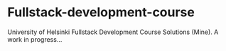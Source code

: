 # Fullstack-development-course
University of Helsinki Fullstack Development Course Solutions (Mine).
A work in progress...

